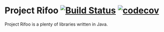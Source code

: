 # Project Rifoo [![Build Status](https://travis-ci.org/RMuskovets/project-rifoo.svg?branch=master)](https://travis-ci.org/RMuskovets/project-rifoo) [![codecov](https://codecov.io/gh/RMuskovets/project-rifoo/branch/master/graph/badge.svg)](https://codecov.io/gh/RMuskovets/project-rifoo)
Project Rifoo is a plenty of libraries written in Java.  
